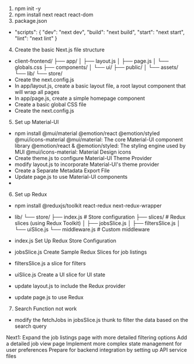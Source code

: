 1. npm init -y
2. npm install next react react-dom
3. package.json
- "scripts": {
  "dev": "next dev",
  "build": "next build",
  "start": "next start",
  "lint": "next lint"
}

4. Create the basic Next.js file structure
- client-frontend/
├── app/
│   ├── layout.js
│   ├── page.js
│   └── globals.css
├── components/
│   └── ui/
├── public/
│   └── assets/
└── lib/
    └── store/
- Create the next.config.js
- In app/layout.js, create a basic layout file, a root layout component that will wrap all pages
- In app/page.js, create a simple homepage component
- Create a basic global CSS file
- Create the next.config.js

5. Set up Material-UI
- npm install @mui/material @emotion/react @emotion/styled @mui/icons-material
@mui/material: The core Material-UI component library
@emotion/react & @emotion/styled: The styling engine used by MUI
@mui/icons-material: Material Design icons
- Create theme.js to configure Material-UI Theme Provider
- modify layout.js to incorporate Material-UI's theme provider
- Create a Separate Metadata Export File
- Update page.js to use Material-UI components
- 

6. Set up Redux
- npm install @reduxjs/toolkit react-redux next-redux-wrapper
- lib/
└── store/
    ├── index.js        # Store configuration
    ├── slices/         # Redux slices (using Redux Toolkit)
    │   ├── jobsSlice.js
    │   ├── filtersSlice.js
    │   └── uiSlice.js
    └── middleware.js   # Custom middleware

- index.js Set Up Redux Store Configuration
- jobsSlice.js Create Sample Redux Slices for job listings
- filtersSlice.js a slice for filters
- uiSlice.js Create a UI slice for UI state
- update layout.js to include the Redux provider
- update page.js to use Redux

7. Search Function not work
- modify the fetchJobs in jobsSlice.js thunk to filter the data based on the search query

Next1:
Expand the job listings page with more detailed filtering options
Add a detailed job view page
Implement more complex state management for user preferences
Prepare for backend integration by setting up API service files